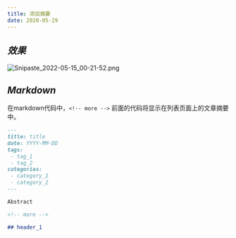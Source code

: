 ```yaml
---
title: 添加摘要
date: 2020-05-29
---
```


## ***效果***

![Snipaste_2022-05-15_00-21-52.png](https://s2.loli.net/2022/05/15/6xn1ga7zvEwQtup.png)

## ***Markdown***

在markdown代码中，`<!-- more -->` 前面的代码将显示在列表页面上的文章摘要中。

```markdown
---
title: title
date: YYYY-MM-DD
tags:
 - tag_1
 - tag_2
categories:
 - category_1
 - category_2
---

Abstract

<!-- more -->

## header_1
```